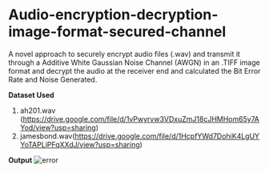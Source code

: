 # Audio-encryption-decryption-image-format-secured-channel
A novel approach to securely encrypt audio files (.wav) and transmit it through a Additive White Gaussian Noise Channel (AWGN) in an .TIFF image format and decrypt the audio at the receiver end and calculated the Bit Error Rate and Noise Generated.

**Dataset Used**
1. ah201.wav (https://drive.google.com/file/d/1vPwyrvw3VDxuZmJ18cJHMHom65y7AYod/view?usp=sharing)
2. jamesbond.wav(https://drive.google.com/file/d/1HcpfYWd7DohiK4LgUYYoTAPLiPFqXXdJ/view?usp=sharing)

**Output**
![error](https://user-images.githubusercontent.com/31190025/89279310-d82b2000-d664-11ea-8bef-143cddaa81f1.png)

